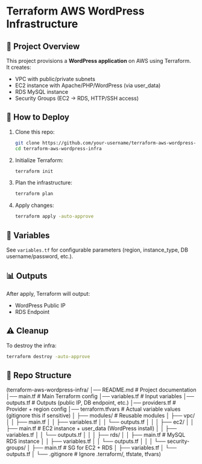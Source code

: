 
# Terraform AWS WordPress Infrastructure

## 📌 Project Overview
This project provisions a **WordPress application** on AWS using Terraform.  
It creates:
- VPC with public/private subnets
- EC2 instance with Apache/PHP/WordPress (via user_data)
- RDS MySQL instance
- Security Groups (EC2 → RDS, HTTP/SSH access)

## 🚀 How to Deploy
1. Clone this repo:
   ```bash
   git clone https://github.com/your-username/terraform-aws-wordpress-infra.git
   cd terraform-aws-wordpress-infra


2. Initialize Terraform:

   ```bash
   terraform init
   ```
3. Plan the infrastructure:

   ```bash
   terraform plan
   ```
4. Apply changes:

   ```bash
   terraform apply -auto-approve
   ```

## 🔧 Variables

See `variables.tf` for configurable parameters (region, instance\_type, DB username/password, etc.).

## 📊 Outputs

After apply, Terraform will output:

* WordPress Public IP
* RDS Endpoint

## ⚠️ Cleanup

To destroy the infra:

```bash
terraform destroy -auto-approve
```

## 📂 Repo Structure

(terraform-aws-wordpress-infra/
│── README.md                  # Project documentation
│── main.tf                    # Main Terraform config
│── variables.tf               # Input variables
│── outputs.tf                 # Outputs (public IP, DB endpoint, etc.)
│── providers.tf               # Provider + region config
│── terraform.tfvars           # Actual variable values (gitignore this if sensitive)
│
├── modules/                   # Reusable modules
│   ├── vpc/
│   │   ├── main.tf
│   │   ├── variables.tf
│   │   └── outputs.tf
│   │
│   ├── ec2/
│   │   ├── main.tf            # EC2 instance + user_data (WordPress install)
│   │   ├── variables.tf
│   │   └── outputs.tf
│   │
│   ├── rds/
│   │   ├── main.tf            # MySQL RDS instance
│   │   ├── variables.tf
│   │   └── outputs.tf
│   │
│   └── security-groups/
│       ├── main.tf            # SG for EC2 + RDS
│       ├── variables.tf
│       └── outputs.tf
│
└── .gitignore                 # Ignore .terraform/, tfstate, tfvars)

